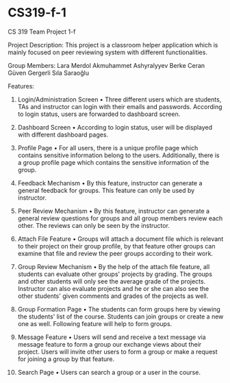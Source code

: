 # CS319-f-1
CS 319 Team Project 1-f

Project Description: 
  This project is a classroom helper application which is mainly focused on peer reviewing system with different functionalities. 

Group Members:
  Lara Merdol
  Akmuhammet Ashyralyyev
  Berke Ceran
  Güven Gergerli
  Sıla Saraoğlu

Features:
1)	Login/Administration Screen
  •	Three different users which are students, TAs and instructor can login with their emails and passwords. According to login status, users are forwarded to dashboard screen.

2)	Dashboard Screen
  •	According to login status, user will be displayed with different dashboard pages. 

3)	Profile Page
  •	For all users, there is a unique profile page which contains sensitive information belong to the users. Additionally, there is a group profile page which contains the sensitive information of the group.

4.	Feedback Mechanism
  •	By this feature, instructor can generate a general feedback for groups. This feature can only be used by instructor.

5)	Peer Review Mechanism
  •	By this feature, instructor can generate a general review questions for groups and all group members review each other. The reviews can only be seen by the instructor.
  
6) Attach File Feature
  • Groups will attach a document file which is relevant to their project on their group profile, by that feature other groups can examine that file and review the peer groups according to their work.

7)	Group Review Mechanism
  •	By the help of the attach file feature, all students can evaluate other groups' projects by grading. The groups and other students will only see the average grade of the projects. Instructor can also evaluate projects and he or she can also see the other students' given comments and grades of the projects as well.   

8)	Group Formation Page
  •	The students can form groups here by viewing the students' list of the course. Students can join groups or create a new one as well. Following feature will help to form groups.
  
9)  Message Feature
  • Users will send and receive a text message via message feature to form a group our exchange views about their project. Users will invite other users to form a group or make a request for joining a group by that feature.

10)	Search Page
  •	Users can search a group or a user in the course.
  





